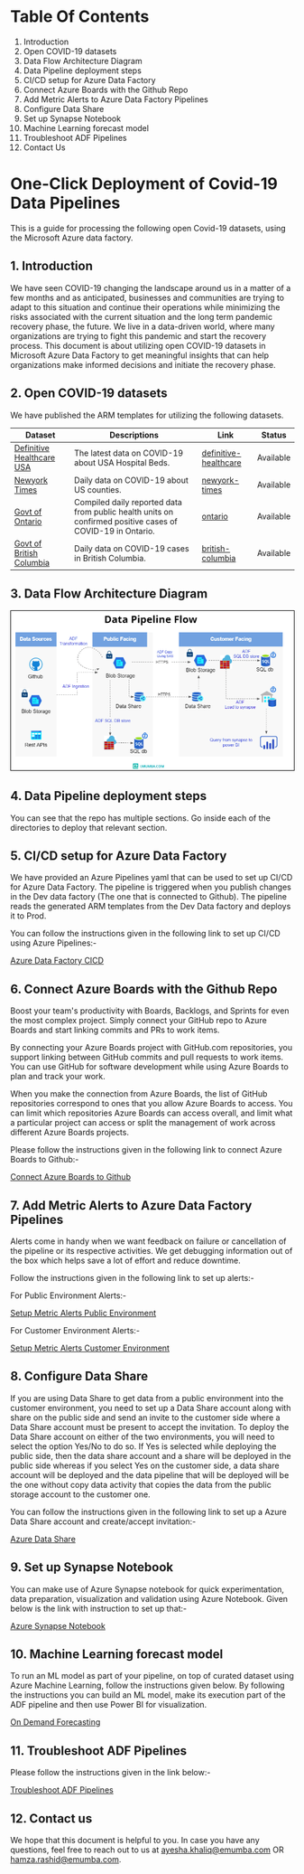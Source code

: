 # Table Of Contents

1. Introduction
2. Open COVID-19 datasets
3. Data Flow Architecture Diagram
4. Data Pipeline deployment steps
5. CI/CD setup for Azure Data Factory
6. Connect Azure Boards with the Github Repo
7. Add Metric Alerts to Azure Data Factory Pipelines
8. Configure Data Share
9. Set up Synapse Notebook
10. Machine Learning forecast model
11. Troubleshoot ADF Pipelines
12. Contact Us

# One-Click Deployment of Covid-19 Data Pipelines
This is a guide for processing the following open Covid-19 datasets, using the Microsoft Azure data factory. 


## 1. Introduction
We have seen COVID-19 changing the landscape around us in a matter of a few months and as anticipated, businesses and communities are trying to adapt to this situation and continue their operations while minimizing the risks associated with the current situation and the long term pandemic recovery phase, the future. We live in a data-driven world, where many organizations are trying to fight this pandemic and start the recovery process. This document is about utilizing open COVID-19 datasets in Microsoft Azure Data Factory to get meaningful insights that can help organizations make informed decisions and initiate the recovery phase.


## 2. Open COVID-19 datasets
We have published the ARM templates for utilizing the following datasets. 

Dataset | Descriptions | Link | Status
------- | ------------ | ---- | ------
[Definitive Healthcare USA](https://coronavirus-resources.esri.com/datasets/definitivehc::definitive-healthcare-usa-hospital-beds?geometry=110.039%2C-16.820%2C-135.000%2C72.123) | The latest data on COVID-19 about USA Hospital Beds. | [definitive-healthcare](https://github.com/nashahz/azure-data-pipelines/tree/master/datasets/covid-19/definitive-healthcare) | Available
[Newyork Times](https://github.com/nytimes/covid-19-data) | Daily data on COVID-19 about US counties. | [newyork-times](https://github.com/nashahz/azure-data-pipelines/tree/master/datasets/covid-19/newyork-times) | Available
[Govt of Ontario](https://data.ontario.ca/dataset?keywords_en=COVID-19) | Compiled daily reported data from public health units on confirmed positive cases of COVID-19 in Ontario. | [ontario](https://github.com/nashahz/azure-data-pipelines/tree/master/datasets/covid-19/ontario) | Available
[Govt of British Columbia](http://www.bccdc.ca/health-info/diseases-conditions/covid-19/data) | Daily data on COVID-19 cases in British Columbia. | [british-columbia](https://github.com/nashahz/azure-data-pipelines/tree/master/datasets/covid-19/british-columbia) | Available

## 3. Data Flow Architecture Diagram
![Azul_Data_Pipeline](./images/architectureV1.png)

## 4. Data Pipeline deployment steps
  You can see that the repo has multiple sections. Go inside each of the directories to deploy that relevant section.  

## 5. CI/CD setup for Azure Data Factory

We have provided an Azure Pipelines yaml that can be used to set up CI/CD for Azure Data Factory. The pipeline is triggered when you publish changes in the Dev data factory (The one that is connected to Github). The pipeline reads the generated ARM templates from the Dev Data factory and deploys it to Prod. 

You can follow the instructions given in the following link to set up CI/CD using Azure Pipelines:-

[Azure Data Factory CICD](./datasets/covid-19/definitive-healthcare/azure-pipelines-cicd/readme.md)

## 6. Connect Azure Boards with the Github Repo

Boost your team's productivity with Boards, Backlogs, and Sprints for even the most complex project. Simply connect your GitHub repo to Azure Boards and start linking commits and PRs to work items.

By connecting your Azure Boards project with GitHub.com repositories, you support linking between GitHub commits and pull requests to work items. You can use GitHub for software development while using Azure Boards to plan and track your work.

When you make the connection from Azure Boards, the list of GitHub repositories correspond to ones that you allow Azure Boards to access. You can limit which repositories Azure Boards can access overall, and limit what a particular project can access or split the management of work across different Azure Boards projects.

Please follow the instructions given in the following link to connect Azure Boards to Github:-

[Connect Azure Boards to Github](https://docs.microsoft.com/en-us/azure/devops/boards/github/connect-to-github?view=azure-devops)


## 7. Add Metric Alerts to Azure Data Factory Pipelines

Alerts come in handy when we want feedback on failure or cancellation of the pipeline or its respective activities. We get debugging information out of the box which helps save a lot of effort and reduce downtime. 

Follow the instructions given in the following link to set up alerts:-

For Public Environment Alerts:- 

[Setup Metric Alerts Public Environment](./datasets/covid-19/definitive-healthcare/customer/Readme.md)

For Customer Environment Alerts:- 

[Setup Metric Alerts Customer Environment](./datasets/covid-19/definitive-healthcare/public/Readme.md)

## 8. Configure Data Share

If you are using Data Share to get data from a public environment into the customer environment, you need to set up a Data Share account along with share on the public side and send an invite to the customer side where a Data Share account must be present to accept the invitation. To deploy the Data Share account on either of the two environments, you will need to select the option Yes/No to do so. If Yes is selected while deploying the public side, then the data share account and a share will be deployed in the public side whereas if you select Yes on the customer side, a data share account will be deployed and the data pipeline that will be deployed will be the one without copy data activity that copies the data from the public storage account to the customer one.

You can follow the instructions given in the following link to set up a Azure Data Share account and create/accept invitation:-

[Azure Data Share](./datasets/covid-19/definitive-healthcare/customer/Readme.md)

## 9. Set up Synapse Notebook

You can make use of Azure Synapse notebook for quick experimentation, data preparation, visualization and validation using Azure Notebook. Given below is the link with instruction to set up that:-


[Azure Synapse Notebook](./datasets/covid-19/definitive-healthcare/azure-notebook/readme.md)

## 10. Machine Learning forecast model

To run an ML model as part of your pipeline, on top of curated dataset using Azure Machine Learning, follow the instructions given below. By following the instructions you can build an ML model, make its execution part of the ADF pipeline and then use Power BI for visualization.

[On Demand Forecasting](./datasets/covid-19/newyork-times/on-demand-forecast-model/Readme.md)

## 11. Troubleshoot ADF Pipelines

Please follow the instructions given in the link below:-

[Troubleshoot ADF Pipelines](./docs/trouebleshoot.md)

## 12. Contact us

We hope that this document is helpful to you. In case you have any questions, feel free to reach out to us at ayesha.khaliq@emumba.com OR hamza.rashid@emumba.com.
